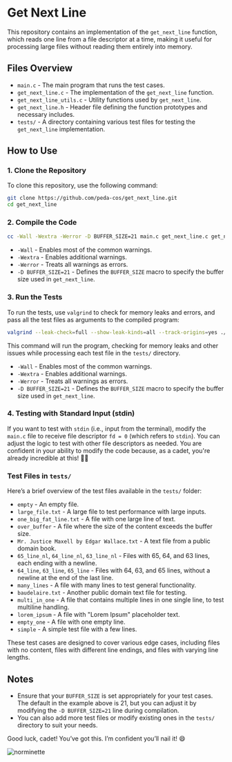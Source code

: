 # Get Next Line

This repository contains an implementation of the `get_next_line` function, which reads one line from a file descriptor at a time, making it useful for processing large files without reading them entirely into memory.

## Files Overview

- `main.c` - The main program that runs the test cases.
- `get_next_line.c` - The implementation of the `get_next_line` function.
- `get_next_line_utils.c` - Utility functions used by `get_next_line`.
- `get_next_line.h` - Header file defining the function prototypes and necessary includes.
- `tests/` - A directory containing various test files for testing the `get_next_line` implementation.

## How to Use

### 1. Clone the Repository

To clone this repository, use the following command:

```bash
git clone https://github.com/peda-cos/get_next_line.git
cd get_next_line
```

### 2. Compile the Code

```bash
cc -Wall -Wextra -Werror -D BUFFER_SIZE=21 main.c get_next_line.c get_next_line_utils.c
```

- `-Wall` - Enables most of the common warnings.
- `-Wextra` - Enables additional warnings.
- `-Werror` - Treats all warnings as errors.
- `-D BUFFER_SIZE=21` - Defines the `BUFFER_SIZE` macro to specify the buffer size used in `get_next_line`.

### 3. Run the Tests

To run the tests, use `valgrind` to check for memory leaks and errors, and pass all the test files as arguments to the compiled program:

```bash
valgrind --leak-check=full --show-leak-kinds=all --track-origins=yes ./a.out tests/*
```

This command will run the program, checking for memory leaks and other issues while processing each test file in the `tests/` directory.

- `-Wall` - Enables most of the common warnings.
- `-Wextra` - Enables additional warnings.
- `-Werror` - Treats all warnings as errors.
- `-D BUFFER_SIZE=21` - Defines the `BUFFER_SIZE` macro to specify the buffer size used in `get_next_line`.


### 4. Testing with Standard Input (stdin)

If you want to test with `stdin` (i.e., input from the terminal), modify the `main.c` file to receive file descriptor `fd = 0` (which refers to `stdin`). You can adjust the logic to test with other file descriptors as needed. You are confident in your ability to modify the code because, as a cadet, you're already incredible at this! 💪😎

### Test Files in `tests/`

Here’s a brief overview of the test files available in the `tests/` folder:

- `empty` - An empty file.
- `large_file.txt` - A large file to test performance with large inputs.
- `one_big_fat_line.txt` - A file with one large line of text.
- `over_buffer` - A file where the size of the content exceeds the buffer size.
- `Mr. Justice Maxell by Edgar Wallace.txt` - A text file from a public domain book.
- `65_line_nl`, `64_line_nl`, `63_line_nl` - Files with 65, 64, and 63 lines, each ending with a newline.
- `64_line`, `63_line`, `65_line` - Files with 64, 63, and 65 lines, without a newline at the end of the last line.
- `many_lines` - A file with many lines to test general functionality.
- `baudelaire.txt` - Another public domain text file for testing.
- `multi_in_one` - A file that contains multiple lines in one single line, to test multiline handling.
- `lorem_ipsum` - A file with "Lorem Ipsum" placeholder text.
- `empty_one` - A file with one empty line.
- `simple` - A simple test file with a few lines.

These test cases are designed to cover various edge cases, including files with no content, files with different line endings, and files with varying line lengths.

Notes
---

- Ensure that your `BUFFER_SIZE` is set appropriately for your test cases. The default in the example above is 21, but you can adjust it by modifying the `-D BUFFER_SIZE=21` line during compilation.
- You can also add more test files or modify existing ones in the `tests/` directory to suit your needs.

Good luck, cadet! You’ve got this. I’m confident you’ll nail it! 😄

![norminette](https://github.com/peda-cos/get_next_line/actions/workflows/main.yml/badge.svg)
